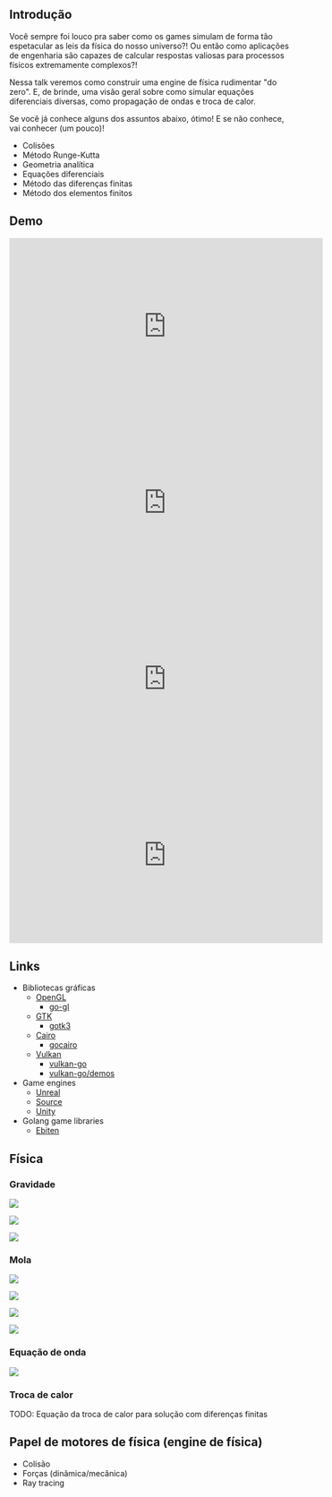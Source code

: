 ## Introdução

Você sempre foi louco pra saber como os games simulam de forma tão espetacular as leis da física do nosso universo?! Ou então como aplicações de engenharia são capazes de calcular respostas valiosas para processos físicos extremamente complexos?!

Nessa talk veremos como construir uma engine de física rudimentar "do zero". E, de brinde, uma visão geral sobre como simular equações diferenciais diversas, como propagação de ondas e troca de calor.

Se você já conhece alguns dos assuntos abaixo, ótimo! E se não conhece, vai conhecer (um pouco)!

* Colisões
* Método Runge-Kutta
* Geometria analítica
* Equações diferenciais
* Método das diferenças finitas
* Método dos elementos finitos

## Demo

<iframe width="560" height="315" src="https://www.youtube.com/embed/CHMlj9-EbrM" frameborder="0" allow="autoplay; encrypted-media" allowfullscreen></iframe>
<iframe width="560" height="315" src="https://www.youtube.com/embed/uQhq9voh-fo" frameborder="0" allow="autoplay; encrypted-media" allowfullscreen></iframe>
<iframe width="560" height="315" src="https://www.youtube.com/embed/SBbq1wD8VqE" frameborder="0" allow="autoplay; encrypted-media" allowfullscreen></iframe>
<iframe width="560" height="315" src="https://www.youtube.com/embed/6dg_NGRu4DU" frameborder="0" allow="autoplay; encrypted-media" allowfullscreen></iframe>






## Links

* Bibliotecas gráficas
    * [OpenGL](https://www.opengl.org)
        * [go-gl](https://github.com/go-gl)
    * [GTK](https://www.gtk.org/)
        * [gotk3](https://github.com/gotk3/gotk3)
    * [Cairo](https://www.cairographics.org/)
        * [gocairo](https://github.com/evmar/gocairo)
    * [Vulkan](https://www.khronos.org/vulkan/)
        * [vulkan-go](https://github.com/vulkan-go/vulkan)
        * [vulkan-go/demos](https://github.com/vulkan-go/demos)
* Game engines
    * [Unreal](https://www.unrealengine.com)
    * [Source](https://pt.wikipedia.org/wiki/Source_(motor_de_jogo))
    * [Unity](https://unity.com)
* Golang game libraries
    * [Ebiten](https://ebiten.org/)

## Física

### Gravidade

![](<https://render.githubusercontent.com/render/math?math=F = mg>)

![](<https://render.githubusercontent.com/render/math?math=\Rightarrow m \ddot x = mg>)

![](<https://render.githubusercontent.com/render/math?math=\Rightarrow \ddot x = g>)

### Mola

![](<https://render.githubusercontent.com/render/math?math=F = -kx>)

![](<https://render.githubusercontent.com/render/math?math=\Rightarrow m \ddot x = -kx>)

![](<https://render.githubusercontent.com/render/math?math=\Rightarrow \ddot x = -(k/m)x>)

![](<https://render.githubusercontent.com/render/math?math=\Rightarrow \ddot x = -\omega^2x>)

### Equação de onda

![](<https://render.githubusercontent.com/render/math?math=\frac{d^2u}{dt^2} = c^2\frac{d^2u}{dx^2}>)

### Troca de calor

TODO: Equação da troca de calor para solução com diferenças finitas

## Papel de motores de física (engine de física)
* Colisão
* Forças (dinâmica/mecânica)
* Ray tracing
